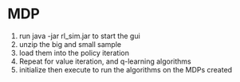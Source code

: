 # MDP
1. run java -jar rl_sim.jar to start the gui
2. unzip the big and small sample
3. load them into the policy iteration
4. Repeat for value iteration, and q-learning algorithms
3. initialize then execute to run the algorithms on the MDPs created
